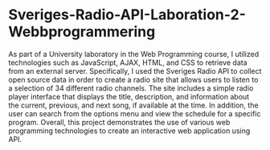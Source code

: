 # Sveriges-Radio-API-Laboration-2-Webbprogrammering

As part of a University laboratory in the Web Programming course, I utilized technologies such as JavaScript, AJAX, HTML, and CSS to retrieve data from an external server. Specifically, I used the Sveriges Radio API to collect open source data in order to create a radio site that allows users to listen to a selection of 34 different radio channels. The site includes a simple radio player interface that displays the title, description, and information about the current, previous, and next song, if available at the time. In addition, the user can search from the options menu and view the schedule for a specific program. Overall, this project demonstrates the use of various web programming technologies to create an interactive web application using API.
